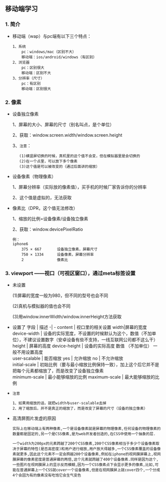 ## 移动端学习
### 1. 简介
* 移动端（wap）与pc端有以下三个特点：
	```
	1、系统
    	pc：windows/mac（区别不大）
		移动端：ios/android/windows（有区别）
	2、浏览器
		pc：区别很大
		移动端：区别不大
	3、分辨率（尺寸）
		pc：有区别
		移动端：区别很大
	```
### 2. 像素
* 设备独立像素

    1、屏幕的大小、屏幕的尺寸（别名叫点，是个单位）

	2、获取：window.screen.width/window.screen.height

	3、`注意`：
    ```
	   (1)横竖屏切换的时候，真机里的这个值不会变，但在模拟器里是会切换的
	   (2)在一个点里，可以放下多个像素
	   (3)这个值是可以被改变的（通过后面讲的缩放）
* 设备像素（物理像素）

    1、屏幕分辨率（实际放的像素值），买手机的时候厂家告诉你的分辨率

	2、这个值是虚拟的，无法获取

* 像素比（DPR，这个值无法修改）

	1、缩放的比例=设备像素/设备独立像素

	2、获取：window.devicePixelRatio

	```
	例：
	iphone6
	    375 × 667		设备独立像素，屏幕尺寸
	    750 × 1334		设备像素，屏幕分辨率
	    2				像素比
	```

### 3. viewport  ——视口（可视区窗口），通过meta标签设置

* 未设置 

    (1)屏幕的宽度一般为980，但不同的型号也会不同

	(2)真机与模拟器的值也会不同
	
	(3)用window.innerWidth/window.innerHeight方法获取

* 设置了
    字段 | 描述
    -| - 
     content | 视口里的相关设置
     width|屏幕的宽度
     device-width |			设备的实际宽度，不设置的时候默认为这个，数值（不加单位），不建议设置数字（安卓设备有些不支持，一线互联网公司都不这么干）		
	 height | 屏幕的高度
	 device-height	| 设备的实际高度 数值	（不加单位）			一般不用设置高度						
	 user-scalable |	能否缩放
	 yes | 允许缩放
	 no | 不允许缩放					
	 initial-scale | 初始比例（要与最小缩放比例保持一致），加上这个后它并不是把每个元素都缩放了，而是改变了设备独立像素	
     minimum-scale | 最小能够缩放的比例
	 maximum-scale |		最大能够缩放的比例

*  `注意`
	```
	1、如果用缩放的话，就把width与user-scalable去掉
	2、用了缩放后，并不是真正的缩放了，而是改变了屏幕的尺寸（设备的独立像素）
	```

* 高清屏图片发虚的原因

	```
	实际上在移动端上有两种像素,一个是设备像素就是屏幕的物理像素,任何设备的物理像素的数量都是固定的,另一个是CSS像素,是为web开发者创造的,在CSS中使用一个抽象的层.

	一个width为200px的元素跨越了200个CSS像素,200个CSS像素相当于多少个设备像素取决于屏幕的特性(是否高密度)和用户进行缩放,用户放大得越多,一个CSS像素覆盖的设备像素就更多,因此这个元素不一定会跨越200个设备像素,例如在iphone的视网膜屏幕上,视网膜屏幕的像素密度是普通屏幕的两倍,这个元素就跨越了400个设备像素.同样是因为这个,一些图片在视网膜屏上的显示反而模糊,因为一个CSS像素点下会显示更多的像素,比如,可能在普通屏幕上一个CSS就cover一个设备像素,但是在视网膜屏上就cover四个,一个分成4个会因为有的像素没有吃饱它会生气变色
	```